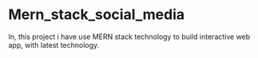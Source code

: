 # Mern_stack_social_media
In, this project i have use MERN stack technology to build interactive web app, with latest technology.
